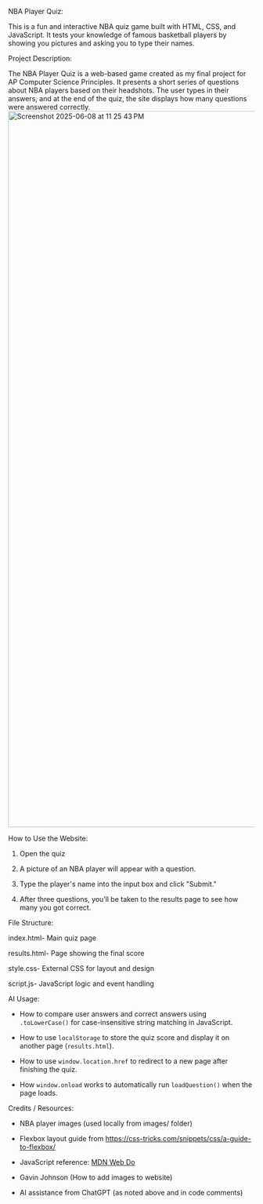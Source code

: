 NBA Player Quiz:

This is a fun and interactive NBA quiz game built with HTML, CSS, and JavaScript. It tests your knowledge of famous basketball players by showing you pictures and asking you to type their names.

Project Description:

The NBA Player Quiz is a web-based game created as my final project for AP Computer Science Principles. It presents a short series of questions about NBA players based on their headshots. The user types in their answers, and at the end of the quiz, the site displays how many questions were answered correctly.
<img width="1460" alt="Screenshot 2025-06-08 at 11 25 43 PM" src="https://github.com/user-attachments/assets/c6e747ce-1c71-47d9-822a-c3ffe6017010" />

How to Use the Website:

  1. Open the quiz 

  2. A picture of an NBA player will appear with a question.

  3. Type the player's name into the input box and click "Submit."

  4. After three questions, you’ll be taken to the results page to see how many you got correct.


File Structure:

index.html-         Main quiz page

results.html-       Page showing the final score

style.css-          External CSS for layout and design

script.js-          JavaScript logic and event handling


AI Usage:

 - How to compare user answers and correct answers using `.toLowerCase()` for case-insensitive string matching in JavaScript.

 - How to use `localStorage` to store the quiz score and display it on another page (`results.html`).
 
 - How to use `window.location.href` to redirect to a new page after finishing the quiz.

 - How `window.onload` works to automatically run `loadQuestion()` when the page loads.


Credits / Resources:

 - NBA player images (used locally from images/ folder)

 - Flexbox layout guide from https://css-tricks.com/snippets/css/a-guide-to-flexbox/

 - JavaScript reference: [MDN Web Do](https://developer.mozilla.org/en-US/)

 - Gavin Johnson (How to add images to website)

 - AI assistance from ChatGPT (as noted above and in code comments)


